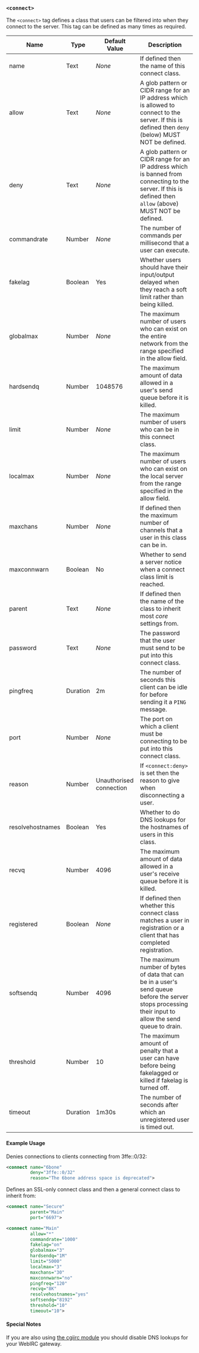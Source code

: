 <!-- This file contains a page fragment. Any changes will affect all pages that include it. -->

### `<connect>`

The `<connect>` tag defines a class that users can be filtered into when they connect to the server. This tag can be defined as many times as required.

Name             | Type     | Default Value           | Description
---------------- | -------- | ----------------------- | -----------
name             | Text     | *None*                  | If defined then the name of this connect class.
allow            | Text     | *None*                  | A glob pattern or CIDR range for an IP address which is allowed to connect to the server. If this is defined then `deny` (below) MUST NOT be defined.
deny             | Text     | *None*                  | A glob pattern or CIDR range for an IP address which is banned from connecting to the server. If this is defined then `allow` (above) MUST NOT be defined.
commandrate      | Number   | *None*                  | The number of commands per millisecond that a user can execute.
fakelag          | Boolean  | Yes                     | Whether users should have their input/output delayed when they reach a soft limit rather than being killed.
globalmax        | Number   | *None*                  | The maximum number of users who can exist on the entire network from the range specified in the allow field.
hardsendq        | Number   | 1048576                 | The maximum amount of data allowed in a user's send queue before it is killed.
limit            | Number   | *None*                  | The maximum number of users who can be in this connect class.
localmax         | Number   | *None*                  | The maximum number of users who can exist on the local server from the range specified in the allow field.
maxchans         | Number   | *None*                  | If defined then the maximum number of channels that a user in this class can be in.
maxconnwarn      | Boolean  | No                      | Whether to send a server notice when a connect class limit is reached.
parent           | Text     | *None*                  | If defined then the name of the class to inherit most *core* settings from.
password         | Text     | *None*                  |  The password that the user must send to be put into this connect class.
pingfreq         | Duration | 2m                      | The number of seconds this client can be idle for before sending it a `PING` message.
port             | Number   | *None*                  | The port on which a client must be connecting to be put into this connect class.
reason           | Number   | Unauthorised connection | If `<connect:deny>` is set then the reason to give when disconnecting a user.
resolvehostnames | Boolean  | Yes                     | Whether to do DNS lookups for the hostnames of users in this class.
recvq            | Number   | 4096                    | The maximum amount of data allowed in a user's receive queue before it is killed.
registered       | Boolean  | *None*                  | If defined then whether this connect class matches a user in registration or a client that has completed registration.
softsendq        | Number   | 4096                    | The maximum number of bytes of data that can be in a user's send queue before the server stops processing their input to allow the send queue to drain.
threshold        | Number   | 10                      | The maximum amount of penalty that a user can have before being fakelagged or killed if fakelag is turned off.
timeout          | Duration | 1m30s                   | The number of seconds after which an unregistered user is timed out.

#### Example Usage

Denies connections to clients connecting from 3ffe::0/32:

```xml
<connect name="6bone"
         deny="3ffe::0/32"
         reason="The 6bone address space is deprecated">
```

Defines an SSL-only connect class and then a general connect class to inherit from:

```xml
<connect name="Secure"
         parent="Main"
         port="6697">

<connect name="Main"
         allow="*"
         commandrate="1000"
         fakelag="on"
         globalmax="3"
         hardsendq="1M"
         limit="5000"
         localmax="3"
         maxchans="30"
         maxconnwarn="no"
         pingfreq="120"
         recvq="8K"
         resolvehostnames="yes"
         softsendq="8192"
         threshold="10"
         timeout="10">
```

#### Special Notes

If you are also using [the cgiirc module](/3/modules/cgiirc) you should disable DNS lookups for your WebIRC gateway.
